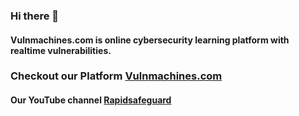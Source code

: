 ### Hi there 👋

#### Vulnmachines.com is online cybersecurity learning platform with realtime vulnerabilities. 

### Checkout our Platform [Vulnmachines.com](https://www.vulnmachines.com)

#### Our YouTube channel [Rapidsafeguard](https://www.youtube.com/c/rapidsafeguard)

<!--
**Vulnmachines/vulnmachines** is a ✨ _special_ ✨ repository because its `README.md` (this file) appears on your GitHub profile.

Here are some ideas to get you started:

- 🔭 I’m currently working on ...
- 🌱 I’m currently learning ...
- 👯 I’m looking to collaborate on ...
- 🤔 I’m looking for help with ...
- 💬 Ask me about ...
- 📫 How to reach me: ...
- 😄 Pronouns: ...
- ⚡ Fun fact: ...
-->
